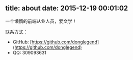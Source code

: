 title: about
date: 2015-12-19 00:01:02
---

一个懒惰的前端从业人员，爱文学！

联系方式：
 - GitHub: [https://github.com/donglegend](https://github.com/donglegend)
 - QQ: 309093631